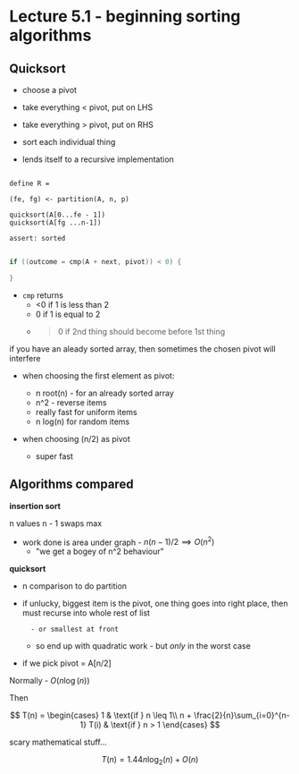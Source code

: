 # Lecture 5.1 - beginning sorting algorithms

## Quicksort

- choose a pivot

- take everything < pivot, put on LHS

- take everything > pivot, put on RHS

- sort each individual thing

- lends itself to a recursive implementation

```

define R = 

(fe, fg) <- partition(A, n, p)

quicksort(A[0...fe - 1])
quicksort(A[fg ...n-1])

assert: sorted
```

```cpp

if ((outcome = cmp(A + next, pivot)) < 0) {

}
```

- `cmp` returns
  - <0 if 1 is less than 2
  - 0 if 1 is equal to 2
  - > 0 if 2nd thing should become before 1st thing

if you have an aleady sorted array, then sometimes the chosen pivot will interfere

- when choosing the first element as pivot:
  
  - n root(n) - for an already sorted array
  - n^2 - reverse items
  - really fast for uniform items
  - n log(n) for random items

- when choosing (n/2) as pivot
  
  - super fast

## Algorithms compared

**insertion sort**

n values
n - 1 swaps max

- work done is area under graph - $n(n-1)/2 \implies O(n^2)$
  - "we get a bogey of n^2 behaviour"

**quicksort**

- n comparison to do partition

- if unlucky, biggest item is the pivot, one thing goes into right place, then must recurse into whole rest of list
  
        - or smallest at front
  
  - so end up with quadratic work - but *only* in the worst case

- if we pick pivot = A[n/2]

Normally - $O(n \log(n))$

Then

$$
T(n) = \begin{cases}
    1 & \text{if } n \leq 1\\
    n + \frac{2}{n}\sum_{i=0}^{n-1} T(i) & \text{if } n > 1
\end{cases}
$$

scary mathematical stuff...

$$
T(n) = 1.44n\log_2(n) + O(n)
$$


